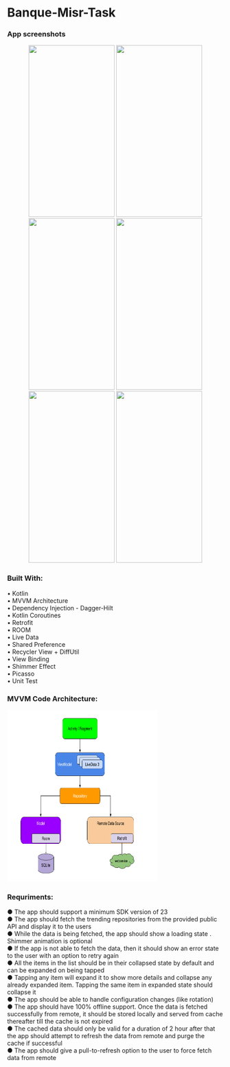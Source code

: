 # Banque-Misr-Task
### App screenshots
<p align="center">
  <img src="img/app1.png" height="400" width="200">
  <img src="img/app2.png" height="400" width="200">
  <img src="img/app3.png" height="400" width="200">
  <img src="img/app4.png" height="400" width="200">
  <img src="img/app5.png" height="400" width="200">
  <img src="img/app6.png" height="400" width="200">
</p>



### Built With:
• Kotlin <br />
• MVVM Architecture <br />
• Dependency Injection - Dagger-Hilt <br />
• Kotlin Coroutines <br />
• Retrofit <br />
• ROOM <br />
• Live Data <br />
• Shared Preference <br />
• Recycler View + DiffUtil <br />
• View Binding <br />
• Shimmer Effect <br />
• Picasso <br />
• Unit Test <br />


### MVVM Code Architecture:

<p align="left">
  <img src="img/arch.png" height="400" width="350">
</p>


### Requriments:

●	The app should support a minimum SDK version of 23 <br />
●	The app should fetch the trending repositories from the provided public API and display it to the users  <br />
●	While the data is being fetched, the app should show a loading state . Shimmer animation is optional <br />
●	If the app is not able to fetch the data, then it should show an error state to the user with an option to retry again  <br />
●	All the items in the list should be in their collapsed state by default and can be expanded on being tapped  <br />
●	Tapping any item will expand it to show more details and collapse any already expanded item. Tapping the same item in expanded state should collapse it <br />
●	The app should be able to handle configuration changes (like rotation) <br />
●	The app should have 100% offline support. Once the data is fetched successfully from remote, it should be stored locally and served from cache thereafter till the cache is not expired <br />
●	The cached data should only be valid for a duration of 2 hour after that the app should attempt to refresh the data from remote and purge the cache if successful <br />
●	The app should give a pull-to-refresh option to the user to force fetch data from remote  <br />


